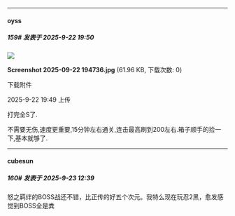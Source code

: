 ﻿
*****

####  oyss  
##### 159#       发表于 2025-9-22 19:50

<img src="https://img.stage1st.com/forum/202509/22/194906z7yeduewube1yua8.jpg" referrerpolicy="no-referrer">

<strong>Screenshot 2025-09-22 194736.jpg</strong> (61.96 KB, 下载次数: 0)

下载附件

2025-9-22 19:49 上传

打完全S了.

不需要无伤,速度更重要,15分钟左右通关,连击最高刷到200左右.箱子顺手的捡一下,基本就够了.


*****

####  cubesun  
##### 160#       发表于 2025-9-23 12:39

怒之羁绊的BOSS战还不错，比正传的好五个次元。我特么现在玩忍2黑，愈发感觉到BOSS全是粪

